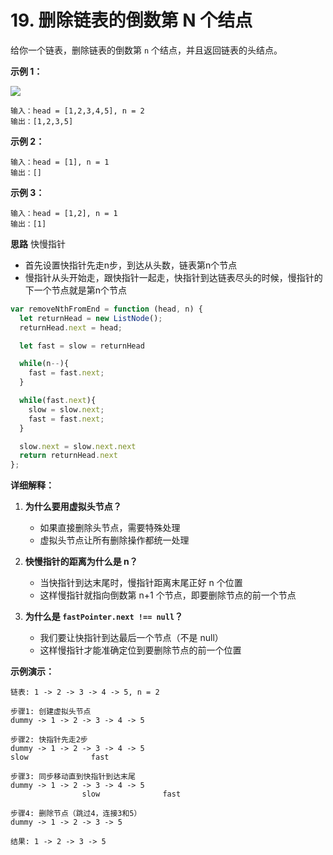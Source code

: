 # 19. 删除链表的倒数第 N 个结点

给你一个链表，删除链表的倒数第 `n` 个结点，并且返回链表的头结点。

**示例 1：**

![](https://p6-juejin.byteimg.com/tos-cn-i-k3u1fbpfcp/2427324d8e4843339ca6a84c4c684e64~tplv-k3u1fbpfcp-zoom-in-crop-mark:3024:0:0:0.awebp)

```
输入：head = [1,2,3,4,5], n = 2
输出：[1,2,3,5]
```

**示例 2：**

```
输入：head = [1], n = 1
输出：[]
```

**示例 3：**

```
输入：head = [1,2], n = 1
输出：[1]
```

**思路**
快慢指针

- 首先设置快指针先走n步，到达从头数，链表第n个节点
- 慢指针从头开始走，跟快指针一起走，快指针到达链表尽头的时候，慢指针的下一个节点就是第n个节点

```js
var removeNthFromEnd = function (head, n) {
  let returnHead = new ListNode();
  returnHead.next = head;

  let fast = slow = returnHead

  while(n--){
    fast = fast.next;
  }

  while(fast.next){
    slow = slow.next;
    fast = fast.next;
  }

  slow.next = slow.next.next
  return returnHead.next
};
```

**详细解释：**

1. **为什么要用虚拟头节点？**
   - 如果直接删除头节点，需要特殊处理
   - 虚拟头节点让所有删除操作都统一处理

2. **快慢指针的距离为什么是 n？**
   - 当快指针到达末尾时，慢指针距离末尾正好 n 个位置
   - 这样慢指针就指向倒数第 n+1 个节点，即要删除节点的前一个节点

3. **为什么是 `fastPointer.next !== null`？**
   - 我们要让快指针到达最后一个节点（不是 null）
   - 这样慢指针才能准确定位到要删除节点的前一个位置

**示例演示：**
```
链表: 1 -> 2 -> 3 -> 4 -> 5, n = 2

步骤1: 创建虚拟头节点
dummy -> 1 -> 2 -> 3 -> 4 -> 5

步骤2: 快指针先走2步
dummy -> 1 -> 2 -> 3 -> 4 -> 5
slow              fast

步骤3: 同步移动直到快指针到达末尾
dummy -> 1 -> 2 -> 3 -> 4 -> 5
                slow              fast

步骤4: 删除节点（跳过4，连接3和5）
dummy -> 1 -> 2 -> 3 -> 5

结果: 1 -> 2 -> 3 -> 5
```